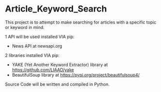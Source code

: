 # Article_Keyword_Search

This project is to attempt to make searching for articles with a specific topic or keyword in mind. 

1 API will be used installed VIA pip:
- News API at newsapi.org

2 libraries installed VIA pip:
- YAKE (Yet Another Keyword Extractor) library at https://github.com/LIAAD/yake
- BeautifulSoup library at https://pypi.org/project/beautifulsoup4/



Source Code will be written and compiled in Python.
